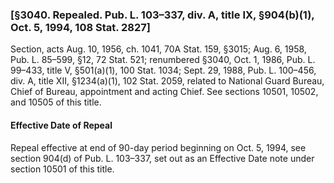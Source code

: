 ### [§3040. Repealed. Pub. L. 103–337, div. A, title IX, §904(b)(1), Oct. 5, 1994, 108 Stat. 2827] ###

Section, acts Aug. 10, 1956, ch. 1041, 70A Stat. 159, §3015; Aug. 6, 1958, Pub. L. 85–599, §12, 72 Stat. 521; renumbered §3040, Oct. 1, 1986, Pub. L. 99–433, title V, §501(a)(1), 100 Stat. 1034; Sept. 29, 1988, Pub. L. 100–456, div. A, title XII, §1234(a)(1), 102 Stat. 2059, related to National Guard Bureau, Chief of Bureau, appointment and acting Chief. See sections 10501, 10502, and 10505 of this title.

#### Effective Date of Repeal ####

Repeal effective at end of 90-day period beginning on Oct. 5, 1994, see section 904(d) of Pub. L. 103–337, set out as an Effective Date note under section 10501 of this title.